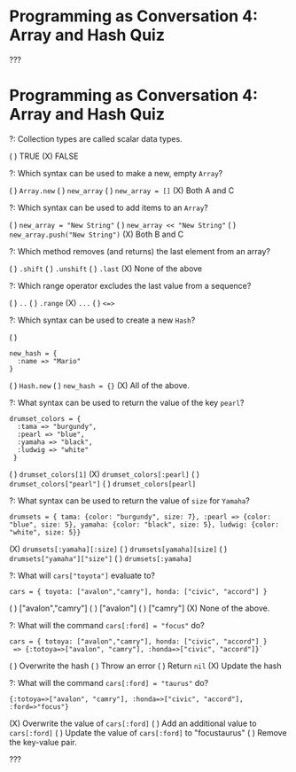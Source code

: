 # Programming as Conversation 4: Array and Hash Quiz

???

# Programming as Conversation 4: Array and Hash Quiz

?: Collection types are called scalar data types.

( ) TRUE
(X) FALSE

?: Which syntax can be used to make a new, empty `Array`?

( ) `Array.new`
( ) `new_array`
( ) `new_array = []`
(X) Both A and C

?: Which syntax can be used to add items to an `Array`?

( ) `new_array = "New String"`
( ) `new_array << "New String"`
( ) `new_array.push("New String")`
(X) Both B and C

?: Which method removes (and returns) the last element from an array?

( ) `.shift`
( ) `.unshift`
( ) `.last`
(X) None of the above

?: Which range operator excludes the last value from a sequence?

( ) `..`
( ) `.range`
(X) `...`
( ) `<=>`

?: Which syntax can be used to create a new `Hash`?

( ) 
```
new_hash = {
  :name => "Mario"
}
```
( ) `Hash.new`
( ) `new_hash = {}`
(X) All of the above.

?: What syntax can be used to return the value of the key `pearl`?

```
drumset_colors = {
  :tama => "burgundy",
  :pearl => "blue",
  :yamaha => "black",
  :ludwig => "white"
 }
```

( ) `drumset_colors[1]`
(X) `drumset_colors[:pearl]`
( ) `drumset_colors["pearl"]`
( ) `drumset_colors[pearl]`

?: What syntax can be used to return the value of `size` for `Yamaha`?

```
drumsets = { tama: {color: "burgundy", size: 7}, :pearl => {color: "blue", size: 5}, yamaha: {color: "black", size: 5}, ludwig: {color: "white", size: 5}}
```

(X) `drumsets[:yamaha][:size]`
( ) `drumsets[yamaha][size]`
( ) `drumsets["yamaha"]["size"]`
( ) `drumsets[:yamaha]`

?: What will `cars["toyota"]` evaluate to?

```
cars = { toyota: ["avalon","camry"], honda: ["civic", "accord"] }
```

( ) ["avalon","camry"]
( ) ["avalon"]
( ) ["camry"]
(X) None of the above.

?: What will the command `cars[:ford] = "focus"` do?

```
cars = { totoya: ["avalon","camry"], honda: ["civic", "accord"] }
 => {:totoya=>["avalon", "camry"], :honda=>["civic", "accord"]}`
```

( ) Overwrite the hash
( ) Throw an error
( ) Return `nil`
(X) Update the hash

?: What will the command `cars[:ford] = "taurus"` do?

```
{:totoya=>["avalon", "camry"], :honda=>["civic", "accord"], :ford=>"focus"}
```

(X) Overwrite the value of `cars[:ford]`
( ) Add an additional value to `cars[:ford]`
( ) Update the value of `cars[:ford]` to "focustaurus"
( ) Remove the key-value pair.

???
